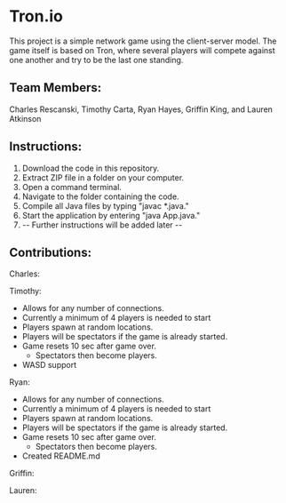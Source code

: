 # Tron.io

This project is a simple network game using the client-server model.
The game itself is based on Tron, where several players will compete
against one another and try to be the last one standing.

## Team Members:

Charles Rescanski, Timothy Carta, Ryan Hayes, Griffin King, and Lauren Atkinson

## Instructions:

1. Download the code in this repository.
2. Extract ZIP file in a folder on your computer.
3. Open a command terminal.
4. Navigate to the folder containing the code.
5. Compile all Java files by typing "javac \*.java."
6. Start the application by entering "java App.java."
7. -- Further instructions will be added later --

## Contributions:

Charles:

Timothy:
* Allows for any number of connections.
* Currently a minimum of 4 players is needed to start
* Players spawn at random locations.
* Players will be spectators if the game is already started.
* Game resets 10 sec after game over.
  * Spectators then become players.
* WASD support

Ryan: 
* Allows for any number of connections.
* Currently a minimum of 4 players is needed to start
* Players spawn at random locations.
* Players will be spectators if the game is already started.
* Game resets 10 sec after game over.
  * Spectators then become players.
* Created README.md

Griffin:

Lauren:
